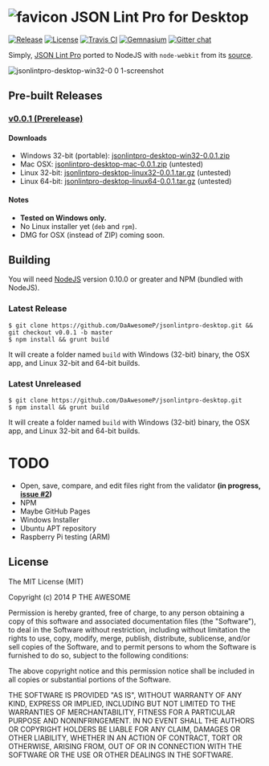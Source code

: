 # ![favicon](https://cloud.githubusercontent.com/assets/4472083/3134208/035c1aea-e823-11e3-801f-745e47395039.png) JSON Lint Pro for Desktop
[![Release](http://img.shields.io/github/release/DaAwesomeP/jsonlintpro-desktop.svg?style=flat)](https://github.com/DaAwesomeP/jsonlintpro-desktop/releases)
 [![License](http://img.shields.io/badge/license-MIT-red.svg?style=flat)](https://github.com/DaAwesomeP/jsonlintpro-desktop/blob/master/LICENSE)
 [![Travis CI](http://img.shields.io/travis/DaAwesomeP/jsonlintpro-desktop.svg?style=flat)](https://travis-ci.org/DaAwesomeP/jsonlintpro-desktop)
 [![Gemnasium](http://img.shields.io/gemnasium/DaAwesomeP/jsonlintpro-desktop.svg?style=flat)](https://gemnasium.com/DaAwesomeP/jsonlintpro-desktop)
 [![Gitter chat](http://img.shields.io/badge/gitter-open-1DCE73.svg?style=flat)](https://gitter.im/DaAwesomeP/jsonlintpro-desktop)


Simply, [JSON Lint Pro](http://pro.jsonlint.com/) ported to NodeJS with `node-webkit` from its [source](https://github.com/arc90/jsonlintpro).

![jsonlintpro-desktop-win32-0 0 1-screenshot](https://cloud.githubusercontent.com/assets/4472083/3122936/6248ca1e-e76d-11e3-8cfa-515350a91f50.PNG)

## Pre-built Releases

### [v0.0.1 (Prerelease)](https://github.com/DaAwesomeP/jsonlintpro-desktop/releases/tag/v0.0.1)
#### Downloads

 - Windows 32-bit (portable): [jsonlintpro-desktop-win32-0.0.1.zip](https://github.com/DaAwesomeP/jsonlintpro-desktop/releases/download/v0.0.1/jsonlintpro-desktop-win32-0.0.1.zip)
 - Mac OSX: [jsonlintpro-desktop-mac-0.0.1.zip](https://github.com/DaAwesomeP/jsonlintpro-desktop/releases/download/v0.0.1/jsonlintpro-desktop-mac-0.0.1.zip) (untested)
 - Linux 32-bit: [jsonlintpro-desktop-linux32-0.0.1.tar.gz](https://github.com/DaAwesomeP/jsonlintpro-desktop/releases/download/v0.0.1/jsonlintpro-desktop-linux32-0.0.1.tar.gz) (untested)
 - Linux 64-bit: [jsonlintpro-desktop-linux64-0.0.1.tar.gz](https://github.com/DaAwesomeP/jsonlintpro-desktop/releases/download/v0.0.1/jsonlintpro-desktop-linux64-0.0.1.tar.gz) (untested)

#### Notes
 - **Tested on Windows only.**
 - No Linux installer yet (`deb` and `rpm`).
 - DMG for OSX (instead of ZIP) coming soon.

## Building
You will need [NodeJS](http://nodejs.org/download/) version 0.10.0 or greater and NPM (bundled with NodeJS).

### Latest Release
```
$ git clone https://github.com/DaAwesomeP/jsonlintpro-desktop.git && git checkout v0.0.1 -b master
$ npm install && grunt build
```
It will create a folder named `build` with Windows (32-bit) binary, the OSX app, and Linux 32-bit and 64-bit builds.

### Latest Unreleased
```
$ git clone https://github.com/DaAwesomeP/jsonlintpro-desktop.git
$ npm install && grunt build
```
It will create a folder named `build` with Windows (32-bit) binary, the OSX app, and Linux 32-bit and 64-bit builds.

# TODO

 - Open, save, compare, and edit files right from the validator **(in progress, [issue #2](https://github.com/DaAwesomeP/jsonlintpro-desktop/issues/2))**
 - NPM
 - Maybe GitHub Pages
 - Windows Installer
 - Ubuntu APT repository
 - Raspberry Pi testing (ARM)

## License

The MIT License (MIT)

Copyright (c) 2014 P THE AWESOME

Permission is hereby granted, free of charge, to any person obtaining a copy
of this software and associated documentation files (the "Software"), to deal
in the Software without restriction, including without limitation the rights
to use, copy, modify, merge, publish, distribute, sublicense, and/or sell
copies of the Software, and to permit persons to whom the Software is
furnished to do so, subject to the following conditions:

The above copyright notice and this permission notice shall be included in all
copies or substantial portions of the Software.

THE SOFTWARE IS PROVIDED "AS IS", WITHOUT WARRANTY OF ANY KIND, EXPRESS OR
IMPLIED, INCLUDING BUT NOT LIMITED TO THE WARRANTIES OF MERCHANTABILITY,
FITNESS FOR A PARTICULAR PURPOSE AND NONINFRINGEMENT. IN NO EVENT SHALL THE
AUTHORS OR COPYRIGHT HOLDERS BE LIABLE FOR ANY CLAIM, DAMAGES OR OTHER
LIABILITY, WHETHER IN AN ACTION OF CONTRACT, TORT OR OTHERWISE, ARISING FROM,
OUT OF OR IN CONNECTION WITH THE SOFTWARE OR THE USE OR OTHER DEALINGS IN THE
SOFTWARE.
